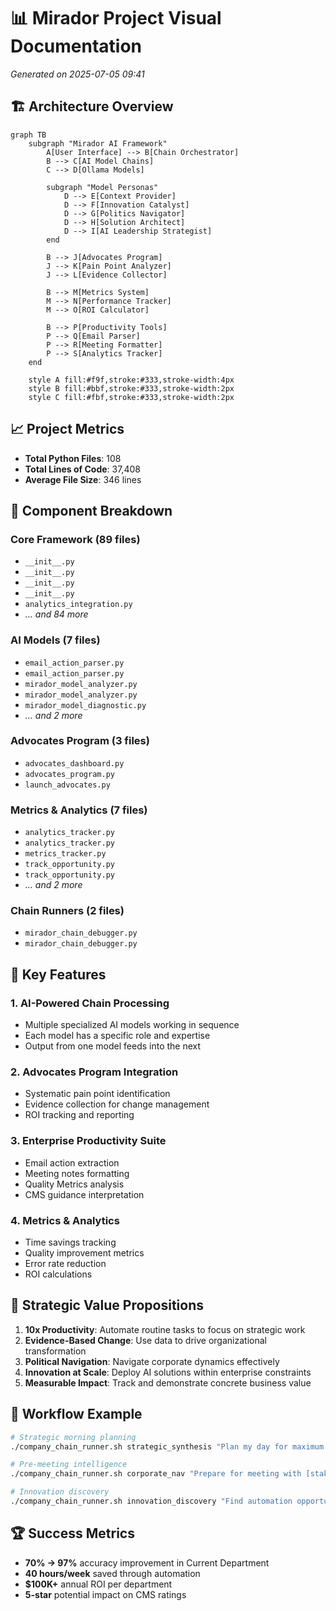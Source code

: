 # 📊 Mirador Project Visual Documentation

*Generated on 2025-07-05 09:41*

## 🏗️ Architecture Overview

```mermaid
graph TB
    subgraph "Mirador AI Framework"
        A[User Interface] --> B[Chain Orchestrator]
        B --> C[AI Model Chains]
        C --> D[Ollama Models]
        
        subgraph "Model Personas"
            D --> E[Context Provider]
            D --> F[Innovation Catalyst]
            D --> G[Politics Navigator]
            D --> H[Solution Architect]
            D --> I[AI Leadership Strategist]
        end
        
        B --> J[Advocates Program]
        J --> K[Pain Point Analyzer]
        J --> L[Evidence Collector]
        
        B --> M[Metrics System]
        M --> N[Performance Tracker]
        M --> O[ROI Calculator]
        
        B --> P[Productivity Tools]
        P --> Q[Email Parser]
        P --> R[Meeting Formatter]
        P --> S[Analytics Tracker]
    end
    
    style A fill:#f9f,stroke:#333,stroke-width:4px
    style B fill:#bbf,stroke:#333,stroke-width:2px
    style C fill:#fbf,stroke:#333,stroke-width:2px
```

## 📈 Project Metrics
- **Total Python Files**: 108
- **Total Lines of Code**: 37,408
- **Average File Size**: 346 lines

## 🧩 Component Breakdown

### Core Framework (89 files)
- `__init__.py`
- `__init__.py`
- `__init__.py`
- `__init__.py`
- `analytics_integration.py`
- *... and 84 more*

### AI Models (7 files)
- `email_action_parser.py`
- `email_action_parser.py`
- `mirador_model_analyzer.py`
- `mirador_model_analyzer.py`
- `mirador_model_diagnostic.py`
- *... and 2 more*

### Advocates Program (3 files)
- `advocates_dashboard.py`
- `advocates_program.py`
- `launch_advocates.py`

### Metrics & Analytics (7 files)
- `analytics_tracker.py`
- `analytics_tracker.py`
- `metrics_tracker.py`
- `track_opportunity.py`
- `track_opportunity.py`
- *... and 2 more*

### Chain Runners (2 files)
- `mirador_chain_debugger.py`
- `mirador_chain_debugger.py`

## 🚀 Key Features

### 1. **AI-Powered Chain Processing**
- Multiple specialized AI models working in sequence
- Each model has a specific role and expertise
- Output from one model feeds into the next

### 2. **Advocates Program Integration**
- Systematic pain point identification
- Evidence collection for change management
- ROI tracking and reporting

### 3. **Enterprise Productivity Suite**
- Email action extraction
- Meeting notes formatting
- Quality Metrics analysis
- CMS guidance interpretation

### 4. **Metrics & Analytics**
- Time savings tracking
- Quality improvement metrics
- Error rate reduction
- ROI calculations

## 🎯 Strategic Value Propositions

1. **10x Productivity**: Automate routine tasks to focus on strategic work
2. **Evidence-Based Change**: Use data to drive organizational transformation
3. **Political Navigation**: Navigate corporate dynamics effectively
4. **Innovation at Scale**: Deploy AI solutions within enterprise constraints
5. **Measurable Impact**: Track and demonstrate concrete business value

## 🔄 Workflow Example

```bash
# Strategic morning planning
./company_chain_runner.sh strategic_synthesis "Plan my day for maximum impact"

# Pre-meeting intelligence
./company_chain_runner.sh corporate_nav "Prepare for meeting with [stakeholder]"

# Innovation discovery
./company_chain_runner.sh innovation_discovery "Find automation opportunities in department X"
```

## 🏆 Success Metrics
- **70% → 97%** accuracy improvement in Current Department
- **40 hours/week** saved through automation
- **$100K+** annual ROI per department
- **5-star** potential impact on CMS ratings